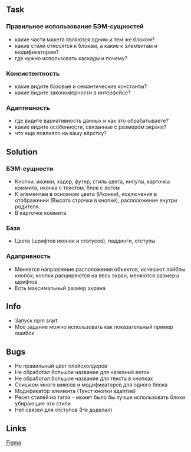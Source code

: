 ## Task
### Правильное использование БЭМ-сущностей

* какие части макета являются одним и тем же блоком?
* какие стили относятся к блокам, а какие к элементам и модификаторам?
* где нужно использовать каскады и почему?

### Консистентность

* какие видите базовые и семантические константы?
* какие видите закономерности в интерфейсе?

### Адаптивность

* где видите вариативность данных и как это обрабатываете?
* какие видите особенности, связанные с размером экрана?
* что еще повлияло на вашу вёрстку?

## Solution

### БЭМ-сущности

* Кнопки, иконки, хэдер, футер, стиль цвета, инпуты, карточка коммита, иконка с текстом, блок с логом
* К элементам в основном цвета (Иконки), исключения в отображении (Высота строчки в кнопке), расположение внутри родителя.
* В карточке коммита

### База

* Цвета (шрифтов иконок и статусов), паддинги, отступы

### Адапривность

* Меняется направление расположения объектов, исчезают лэйблы кнопок, кнопки расширяются на весь экран, меняются размеры шрифтов
* Есть максимальный размер экрана


## Info

* Запуск npm srart
* Мое задание можно использовать как показательный пример ошибок

## Bugs

* Не правильный цвет плэйсхолдеров
* Не обработал большое название для названий веток
* Не обработал большое название для текста в кнопках
* Слишком много миксов и модификаторов для одного блока
* Модификатор элемента (Текст кнопки адаптив)
* Ресет стилей на тэгах - может было бы лучше использовать блоки убирающие эти стили
* Нет связей для отступов (Не доделал)

## Links
[Figma](https://www.figma.com/file/vA6BJJ3AiWar3Q3bq30eyG/SHRI-homework-specification)